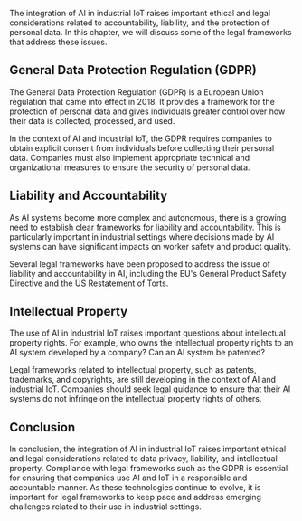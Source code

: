 
The integration of AI in industrial IoT raises important ethical and legal considerations related to accountability, liability, and the protection of personal data. In this chapter, we will discuss some of the legal frameworks that address these issues.

General Data Protection Regulation (GDPR)
-----------------------------------------

The General Data Protection Regulation (GDPR) is a European Union regulation that came into effect in 2018. It provides a framework for the protection of personal data and gives individuals greater control over how their data is collected, processed, and used.

In the context of AI and industrial IoT, the GDPR requires companies to obtain explicit consent from individuals before collecting their personal data. Companies must also implement appropriate technical and organizational measures to ensure the security of personal data.

Liability and Accountability
----------------------------

As AI systems become more complex and autonomous, there is a growing need to establish clear frameworks for liability and accountability. This is particularly important in industrial settings where decisions made by AI systems can have significant impacts on worker safety and product quality.

Several legal frameworks have been proposed to address the issue of liability and accountability in AI, including the EU's General Product Safety Directive and the US Restatement of Torts.

Intellectual Property
---------------------

The use of AI in industrial IoT raises important questions about intellectual property rights. For example, who owns the intellectual property rights to an AI system developed by a company? Can an AI system be patented?

Legal frameworks related to intellectual property, such as patents, trademarks, and copyrights, are still developing in the context of AI and industrial IoT. Companies should seek legal guidance to ensure that their AI systems do not infringe on the intellectual property rights of others.

Conclusion
----------

In conclusion, the integration of AI in industrial IoT raises important ethical and legal considerations related to data privacy, liability, and intellectual property. Compliance with legal frameworks such as the GDPR is essential for ensuring that companies use AI and IoT in a responsible and accountable manner. As these technologies continue to evolve, it is important for legal frameworks to keep pace and address emerging challenges related to their use in industrial settings.
